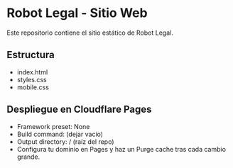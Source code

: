 # Robot Legal - Sitio Web
Este repositorio contiene el sitio estático de Robot Legal.

## Estructura
- index.html
- styles.css
- mobile.css

## Despliegue en Cloudflare Pages
- Framework preset: None
- Build command: (dejar vacío)
- Output directory: / (raíz del repo)
- Configura tu dominio en Pages y haz un Purge cache tras cada cambio grande.
